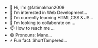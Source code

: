 - 👋 Hi, I’m @fatimakhan2009
- 👀 I’m interested in Web Development...
- 🌱 I’m currently learning HTML,CSS & JS...
- 💞️ I’m looking to collaborate on ...
- 📫 How to reach me ...
- 😄 Pronouns: Mano...
- ⚡ Fun fact: ShortTampered...

<!---
fatimakhan2009/fatimakhan2009 is a ✨ special ✨ repository because its `README.md` (this file) appears on your GitHub profile.
You can click the Preview link to take a look at your changes.
--->
